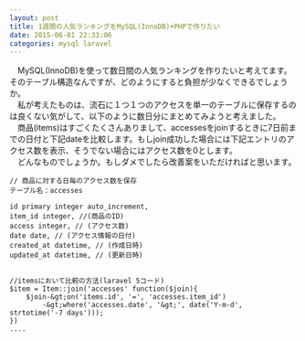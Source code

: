 ```yaml
---
layout: post
title: 1週間の人気ランキングをMySQL(InnoDB)+PHPで作りたい
date: 2015-06-01 22:33:06
categories: mysql laravel
---
```

<p>　MySQL(InnoDB)を使って数日間の人気ランキングを作りたいと考えてます。そのテーブル構造なんですが、どのようにすると負担が少なくできるでしょうか。<br>
　私が考えたものは、流石に１つ１つのアクセスを単一のテーブルに保存するのは良くない気がして、以下のように数日分にまとめてみようと考えました。<br>
　商品(items)はすごくたくさんありまして、accessesをjoinするときに7日前までの日付と下記dateを比較します。もしjoin成功した場合には下記エントリのアクセス数を表示、そうでない場合にはアクセス数を0とします。<br>
　どんなものでしょうか。もしダメでしたら改善案をいただければと思います。</p>

```
// 商品に対する日毎のアクセス数を保存
テーブル名：accesses

id primary integer auto_increment,
item_id integer, //(商品のID)
access integer, // (アクセス数)
date date, // (アクセス情報の日付)
created_at datetime, // (作成日時)
updated_at datetime, // (更新日時)


//itemsにおいて比較の方法(laravel 5コード)
$item = Item::join('accesses' function($join){
    $join-&gt;on('items.id', '=', 'accesses.item_id')
        -&gt;where('accesses.date', '&gt;', date('Y-m-d', strtotime('-7 days')));
})
....
```
